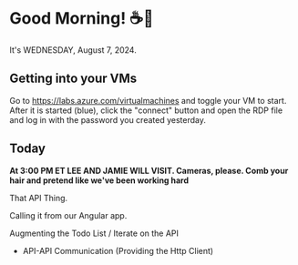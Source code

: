 # Good Morning! ☕🌅

It's WEDNESDAY, August 7, 2024.

## Getting into your VMs
Go to https://labs.azure.com/virtualmachines and toggle your VM to start.
After it is started (blue), click the "connect" button and open the RDP file and log in with the password you created yesterday.

## Today

**At 3:00 PM ET LEE AND JAMIE WILL VISIT. Cameras, please. Comb your hair and pretend like we've been working hard**


That API Thing.

Calling it from our Angular app.

Augmenting the Todo List / Iterate on the API


- API-API Communication (Providing the Http Client)
